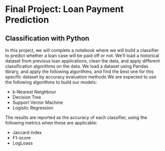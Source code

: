 # Final Project: Loan Payment Prediction

## Classification with Python
In this project, we will complete a notebook where we will build a classifier to predict whether a loan case will be paid off or not. We'll load a historical dataset from previous loan applications, clean the data, and apply different classification algorithms on the data. We load a dataset using Pandas library, and apply the following algorithms, and find the best one for this specific dataset by accuracy evaluation methods We are expected to use the following algorithms to build our models:

   - k-Nearest Neighbour
   - Decision Tree
   - Support Vector Machine
   - Logistic Regression

The results are reported as the accuracy of each classifier, using the following metrics when these are applicable:

   - Jaccard index
   - F1-score
   - LogLoass
